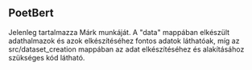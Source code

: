 ## PoetBert

Jelenleg tartalmazza Márk munkáját. A "data" mappában elkészült adathalmazok és azok elkészítéséhez fontos adatok láthatóak, míg az src/dataset_creation mappában az adat elkészítéséhez és alakításához szükséges kód látható.

